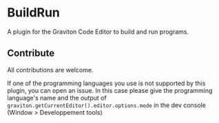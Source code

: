 # BuildRun
A plugin for the Graviton Code Editor to build and run programs.

## Contribute
All contributions are welcome.

If one of the programming languages you use is not supported by this plugin, you can open an issue.
In this case please give the programming language's name and the output of ```graviton.getCurrentEditor().editor.options.mode``` in the dev console (Window > Developpement tools)
